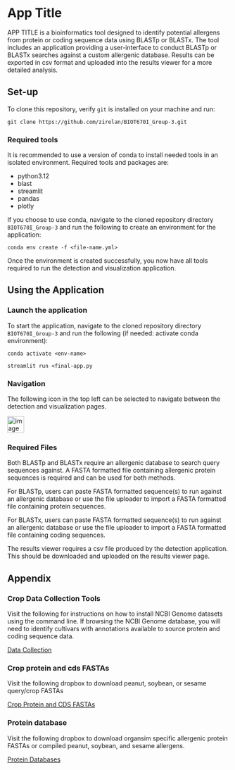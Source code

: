 # App Title
APP TITLE is a bioinformatics tool designed to identify potential allergens from protein or coding sequence data using BLASTp or BLASTx. The tool includes an application providing a user-interface to conduct BLASTp or BLASTx searches against a custom allergenic database. Results can be exported in csv format and uploaded into the results viewer for a more detailed analysis.


## Set-up
To clone this repository, verify `git` is installed on your machine and run:

`git clone https://github.com/zirelan/BIOT670I_Group-3.git`

### Required tools
It is recommended to use a version of conda to install needed tools in an isolated environment. Required tools and packages are:
  - python3.12
  - blast
  - streamlit
  - pandas
  - plotly

If you choose to use conda, navigate to the cloned repository directory `BIOT670I_Group-3` and run the following to create an environment for the application:

`conda env create -f <file-name.yml>`

Once the environment is created successfully, you now have all tools required to run the detection and visualization application.


## Using the Application
### Launch the application
To start the application, navigate to the cloned repository directory `BIOT670I_Group-3` and run the following (if needed: activate conda environment):

`conda activate <env-name>`

`streamlit run <final-app.py`


### Navigation
The following icon in the top left can be selected to navigate between the detection and visualization pages.

<img width="38" height="38" alt="image" src="https://github.com/user-attachments/assets/1f9c7275-0706-439b-9d87-ca2f6dfb1ecc" />


### Required Files
Both BLASTp and BLASTx require an allergenic database to search query sequences against. A FASTA formatted file containing allergenic protein sequences is required and can be used for both methods.

For BLASTp, users can paste FASTA formatted sequence(s) to run against an allergenic database or use the file uploader to import a FASTA formatted file containing protein sequences.

For BLASTx, users can paste FASTA formatted sequence(s) to run against an allergenic database or use the file uploader to import a FASTA formatted file containing coding sequences.

The results viewer requires a csv file produced by the detection application. This should be downloaded and uploaded on the results viewer page.


## Appendix

### Crop Data Collection Tools
Visit the following for instructions on how to install NCBI Genome datasets using the command line. If browsing the NCBI Genome database, you will need to identify cultivars with annotations available to source protein and coding sequence data.

[Data Collection](README_data-collection.md)


### Crop protein and cds FASTAs
Visit the following dropbox to download peanut, soybean, or sesame query/crop FASTAs

[Crop Protein and CDS FASTAs](https://www.dropbox.com/scl/fo/bwcl29pyo41evatbbkpgm/ALsCv_aGQWCRlqEq1wBAut8?rlkey=sclcidm77ryiwx2y14eh2v1n1&st=31ti2znf&dl=0)




### Protein database
Visit the following dropbox to download organsim specific allergenic protein FASTAs or compiled peanut, soybean, and sesame allergens.

[Protein Databases](https://www.dropbox.com/scl/fo/xylt6z1774zg0zedh2ns0/AE4oXtg07LBp8Ac35QVxt7Y?rlkey=qu3g93llnur4yg3um20r6shua&st=7oqbgv1y&dl=0)
